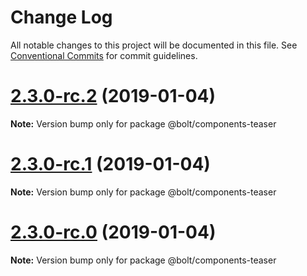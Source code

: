 # Change Log

All notable changes to this project will be documented in this file.
See [Conventional Commits](https://conventionalcommits.org) for commit guidelines.

# [2.3.0-rc.2](https://github.com/bolt-design-system/bolt/tree/master/packages/components/bolt-teaser/compare/v2.3.0-rc.1...v2.3.0-rc.2) (2019-01-04)

**Note:** Version bump only for package @bolt/components-teaser





# [2.3.0-rc.1](https://github.com/bolt-design-system/bolt/tree/master/packages/components/bolt-teaser/compare/vv2.3.0-rc.0...v2.3.0-rc.1) (2019-01-04)

**Note:** Version bump only for package @bolt/components-teaser





# [2.3.0-rc.0](https://github.com/bolt-design-system/bolt/tree/master/packages/components/bolt-teaser/compare/v2.2.1...v2.3.0-rc.0) (2019-01-04)

**Note:** Version bump only for package @bolt/components-teaser
